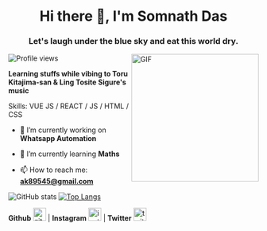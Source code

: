 <h1 align="center">Hi there 👋, I'm Somnath Das</h1>
<h3 align="center">Let's laugh under the blue sky and eat this world dry.</h3>

<img align="right" alt="GIF" height="256px" src="https://www.moshimoshi-nippon.jp/wp/wp-content/uploads/2019/03/ce2c5d872439fecd6a0eead73628db8f.jpg" />

![Profile views](https://gpvc.arturio.dev/SomnathDas)  

**Learning stuffs while vibing to Toru Kitajima-san & Ling Tosite Sigure's music**

Skills: VUE JS / REACT / JS / HTML / CSS

- 🔭 I’m currently working on **Whatsapp Automation**

- 🌱 I’m currently learning **Maths** 

- 📫 How to reach me: **ak89545@gmail.com** 


![GitHub stats](https://github-readme-stats.vercel.app/api?username=SomnathDas&show_icons=true)  [![Top Langs](https://github-readme-stats.vercel.app/api/top-langs/?username=SomnathDas)](https://github.com/anuraghazra/github-readme-stats)

**Github** [<img src='https://cdn.jsdelivr.net/npm/simple-icons@3.0.1/icons/github.svg' alt='github' height='26'>](https://github.com/SomnathDas) | **Instagram** [<img src='https://cdn.jsdelivr.net/npm/simple-icons@3.0.1/icons/instagram.svg' alt='instagram' height='26'>](https://www.instagram.com/samurai3247/) | **Twitter** [<img src='https://cdn.jsdelivr.net/npm/simple-icons@3.0.1/icons/twitter.svg' alt='twitter' height='26'>](https://twitter.com/aksd3247)  

